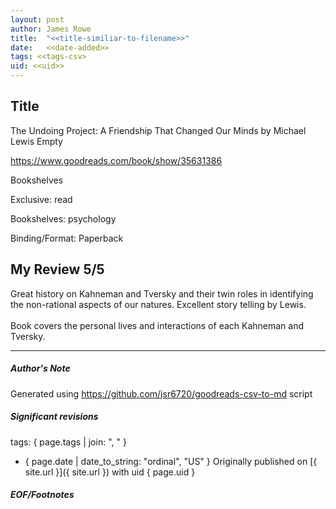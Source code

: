 ```yaml
---
layout: post
author: James Rowe
title:  "<<title-similiar-to-filename>>"
date:   <<date-added>>
tags: <<tags-csv>
uid: <<uid>>
---
```


<!-- highly dependent on how you personally use jekyll templates, and how you want this to show up -->

## Title

The Undoing Project: A Friendship That Changed Our Minds by Michael   Lewis
Empty 

https://www.goodreads.com/book/show/35631386

Bookshelves

Exclusive: read

Bookshelves: psychology

Binding/Format: Paperback

## My Review 5/5

Great history on Kahneman and Tversky and their twin roles in identifying the non-rational aspects of our natures. Excellent story telling by Lewis.<br/><br/>Book covers the personal lives and interactions of each Kahneman and Tversky.

---

##### Author's Note

Generated using https://github.com/jsr6720/goodreads-csv-to-md script

##### Significant revisions

tags: { page.tags | join: ", " } <!-- todo move this somewhere -->

- { page.date | date_to_string: "ordinal", "US" } Originally published on [{ site.url }]({ site.url }) with uid { page.uid }

##### EOF/Footnotes
